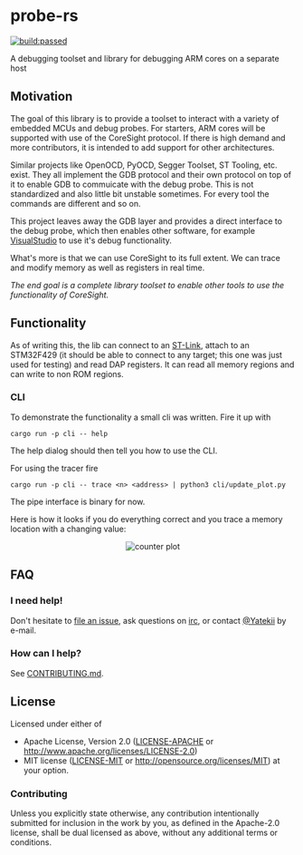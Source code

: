 # probe-rs
<a href="https://travis-ci.com/Yatekii/probe-rs">
    <img src="https://travis-ci.com/Yatekii/probe-rs.svg?branch=master" alt="build:passed">
</a>

A debugging toolset and library for debugging ARM cores on a separate host

## Motivation

The goal of this library is to provide a toolset to interact with a variety of embedded MCUs and debug probes.
For starters, ARM cores will be supported with use of the CoreSight protocol.
If there is high demand and more contributors, it is intended to add support for other architectures.

Similar projects like OpenOCD, PyOCD, Segger Toolset, ST Tooling, etc. exist.
They all implement the GDB protocol and their own protocol on top of it to enable GDB to commuicate with the debug probe.
This is not standardized and also little bit unstable sometimes. For every tool the commands are different and so on.

This project leaves away the GDB layer and provides a direct interface to the debug probe,
which then enables other software, for example [VisualStudio](https://code.visualstudio.com/blogs/2018/08/07/debug-adapter-protocol-website) to use it's debug functionality.

What's more is that we can use CoreSight to its full extent. We can trace and modify memory as well as registers in real time.

*The end goal is a complete library toolset to enable other tools to use the functionality of CoreSight.*

## Functionality

As of writing this, the lib can connect to an [ST-Link](https://www.st.com/en/development-tools/st-link-v2.html), attach to an STM32F429 (it should be able to connect to any target; this one was just used for testing) and read DAP registers.
It can read all memory regions and can write to non ROM regions.

### CLI

To demonstrate the functionality a small cli was written.
Fire it up with

```
cargo run -p cli -- help
```

The help dialog should then tell you how to use the CLI.

For using the tracer fire

```
cargo run -p cli -- trace <n> <address> | python3 cli/update_plot.py
```

The pipe interface is binary for now.

Here is how it looks if you do everything correct and you trace a memory location with a changing value:

<p align="center">
    <img src="https://github.com/Yatekii/probe-rs/blob/master/doc/img/counter.png" alt="counter plot">
</p>

## FAQ

### I need help!

Don't hesitate to [file an issue](https://github.com/Yatekii/probe-rs/issues/new), ask questions on [irc](irc://irc.mozilla.com#rust-embedded), or contact [@Yatekii](https://github.com/Yatekii) by e-mail.

### How can I help?

See [CONTRIBUTING.md](https://github.com/Yatekii/probe-rs/blob/master/CONTRIBUTING.md).

## License

Licensed under either of

 * Apache License, Version 2.0 ([LICENSE-APACHE](LICENSE-APACHE) or
   http://www.apache.org/licenses/LICENSE-2.0)
 * MIT license ([LICENSE-MIT](LICENSE-MIT) or
   http://opensource.org/licenses/MIT) at your option.

### Contributing

Unless you explicitly state otherwise, any contribution intentionally submitted
for inclusion in the work by you, as defined in the Apache-2.0 license, shall
be dual licensed as above, without any additional terms or conditions.
